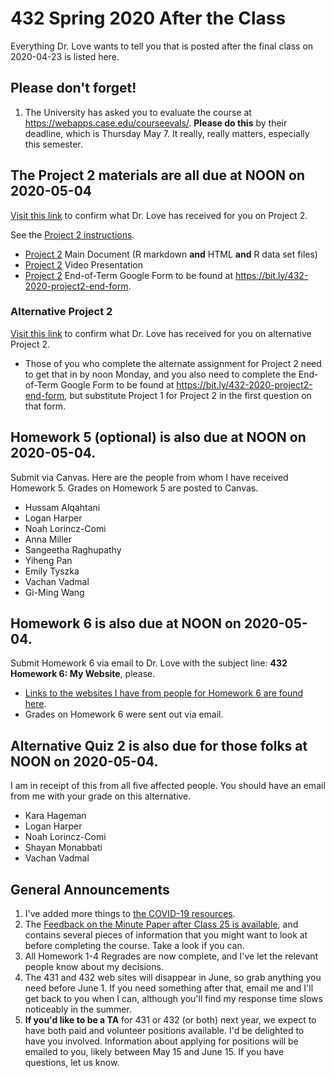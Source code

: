 # 432 Spring 2020 After the Class

Everything Dr. Love wants to tell you that is posted after the final class on 2020-04-23 is listed here.

## Please don't forget!

1. The University has asked you to evaluate the course at https://webapps.case.edu/courseevals/. **Please do this** by their deadline, which is Thursday May 7. It really, really matters, especially this semester.

## The Project 2 materials are all due at NOON on 2020-05-04 

[Visit this link](https://github.com/THOMASELOVE/2020-432/blob/master/post-class/project2.md) to confirm what Dr. Love has received for you on Project 2.

See the [Project 2 instructions](https://github.com/THOMASELOVE/2020-432/tree/master/projects/project2).

- [Project 2](https://github.com/THOMASELOVE/2020-432/tree/master/projects/project2) Main Document (R markdown **and** HTML **and** R data set files)
- [Project 2](https://github.com/THOMASELOVE/2020-432/tree/master/projects/project2) Video Presentation
- [Project 2](https://github.com/THOMASELOVE/2020-432/tree/master/projects/project2) End-of-Term Google Form to be found at https://bit.ly/432-2020-project2-end-form.

### Alternative Project 2

[Visit this link](https://github.com/THOMASELOVE/2020-432/blob/master/post-class/project2.md) to confirm what Dr. Love has received for you on alternative Project 2.

- Those of you who complete the alternate assignment for Project 2 need to get that in by noon Monday, and you also need to complete the End-of-Term Google Form to be found at https://bit.ly/432-2020-project2-end-form, but substitute Project 1 for Project 2 in the first question on that form.

## Homework 5 (optional) is also due at NOON on 2020-05-04.

Submit via Canvas. Here are the people from whom I have received Homework 5. Grades on Homework 5 are posted to Canvas.

- Hussam Alqahtani
- Logan Harper
- Noah Lorincz-Comi
- Anna Miller
- Sangeetha Raghupathy
- Yiheng Pan
- Emily Tyszka
- Vachan Vadmal
- Gi-Ming Wang

## Homework 6 is also due at NOON on 2020-05-04.

Submit Homework 6 via email to Dr. Love with the subject line: **432 Homework 6: My Website**, please. 

- [Links to the websites I have from people for Homework 6 are found here](https://github.com/THOMASELOVE/2020-432/blob/master/homework/hw06/links.md). 
- Grades on Homework 6 were sent out via email.

## Alternative Quiz 2 is also due for those folks at NOON on 2020-05-04.

I am in receipt of this from all five affected people. You should have an email from me with your grade on this alternative.

- Kara Hageman
- Logan Harper
- Noah Lorincz-Comi
- Shayan Monabbati
- Vachan Vadmal

## General Announcements

1. I've added more things to [the COVID-19 resources](https://github.com/THOMASELOVE/2020-432/blob/master/covid19resources.md).
2. The [Feedback on the Minute Paper after Class 25 is available](https://bit.ly/432-2020-minute-25-feedback), and contains several pieces of information that you might want to look at before completing the course. Take a look if you can.
3. All Homework 1-4 Regrades are now complete, and I've let the relevant people know about my decisions.
4. The 431 and 432 web sites will disappear in June, so grab anything you need before June 1. If you need something after that, email me and I'll get back to you when I can, although you'll find my response time slows noticeably in the summer.
5. **If you'd like to be a TA** for 431 or 432 (or both) next year, we expect to have both paid and volunteer positions available. I'd be delighted to have you involved. Information about applying for positions will be emailed to you, likely between May 15 and June 15. If you have questions, let us know.

